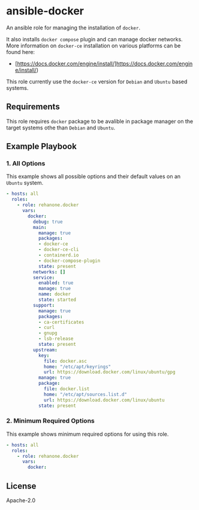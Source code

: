 ansible-docker
=========

An ansible role for managing the installation of `docker`.

It also installs `docker compose` plugin and can manage docker networks. More information on `docker-ce` installation on various platforms can be found here:

  - [https://docs.docker.com/engine/install/]https://docs.docker.com/engine/install/)

This role currently use the `docker-ce` version for `Debian` and `Ubuntu` based systems.

Requirements
------------

This role requires `docker`  package to be avalible in package manager on the target systems othe than `Debian` and `Ubuntu`.

Example Playbook
----------------

### 1. All Options

This example shows all possible options and their default values on an `Ubuntu` system.

```yaml
- hosts: all
  roles:
    - role: rehanone.docker
      vars:
        docker:
          debug: true
          main:
            manage: true
            packages:
            - docker-ce
            - docker-ce-cli
            - containerd.io
            - docker-compose-plugin
            state: present
          networks: []
          service:
            enabled: true
            manage: true
            name: docker
            state: started
          support:
            manage: true
            packages:
            - ca-certificates
            - curl
            - gnupg
            - lsb-release
            state: present
          upstream:
            key:
              file: docker.asc
              home: "/etc/apt/keyrings"
              url: https://download.docker.com/linux/ubuntu/gpg
            manage: true
            package:
              file: docker.list
              home: "/etc/apt/sources.list.d"
              url: https://download.docker.com/linux/ubuntu
            state: present
```

### 2. Minimum Required Options

This example shows minimum required options for using this role.

```yaml
- hosts: all
  roles:
    - role: rehanone.docker
      vars:
        docker:
```

License
-------

Apache-2.0
